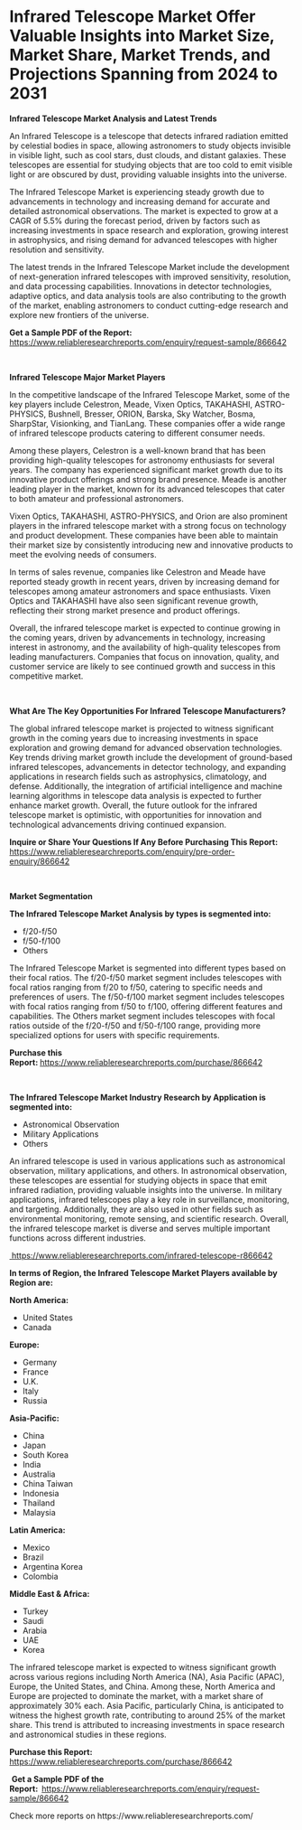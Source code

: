 <p><h1>Infrared Telescope Market Offer Valuable Insights into Market Size, Market Share, Market Trends, and Projections Spanning from 2024 to 2031</h1></p><p><strong>Infrared Telescope Market Analysis and Latest Trends</strong></p>
<p><p>An Infrared Telescope is a telescope that detects infrared radiation emitted by celestial bodies in space, allowing astronomers to study objects invisible in visible light, such as cool stars, dust clouds, and distant galaxies. These telescopes are essential for studying objects that are too cold to emit visible light or are obscured by dust, providing valuable insights into the universe.</p><p>The Infrared Telescope Market is experiencing steady growth due to advancements in technology and increasing demand for accurate and detailed astronomical observations. The market is expected to grow at a CAGR of 5.5% during the forecast period, driven by factors such as increasing investments in space research and exploration, growing interest in astrophysics, and rising demand for advanced telescopes with higher resolution and sensitivity.</p><p>The latest trends in the Infrared Telescope Market include the development of next-generation infrared telescopes with improved sensitivity, resolution, and data processing capabilities. Innovations in detector technologies, adaptive optics, and data analysis tools are also contributing to the growth of the market, enabling astronomers to conduct cutting-edge research and explore new frontiers of the universe.</p></p>
<p><strong>Get a Sample PDF of the Report:&nbsp;</strong> <a href="https://www.reliableresearchreports.com/enquiry/request-sample/866642">https://www.reliableresearchreports.com/enquiry/request-sample/866642</a></p>
<p>&nbsp;</p>
<p><strong>Infrared Telescope Major Market Players</strong></p>
<p><p>In the competitive landscape of the Infrared Telescope Market, some of the key players include Celestron, Meade, Vixen Optics, TAKAHASHI, ASTRO-PHYSICS, Bushnell, Bresser, ORION, Barska, Sky Watcher, Bosma, SharpStar, Visionking, and TianLang. These companies offer a wide range of infrared telescope products catering to different consumer needs.</p><p>Among these players, Celestron is a well-known brand that has been providing high-quality telescopes for astronomy enthusiasts for several years. The company has experienced significant market growth due to its innovative product offerings and strong brand presence. Meade is another leading player in the market, known for its advanced telescopes that cater to both amateur and professional astronomers.</p><p>Vixen Optics, TAKAHASHI, ASTRO-PHYSICS, and Orion are also prominent players in the infrared telescope market with a strong focus on technology and product development. These companies have been able to maintain their market size by consistently introducing new and innovative products to meet the evolving needs of consumers.</p><p>In terms of sales revenue, companies like Celestron and Meade have reported steady growth in recent years, driven by increasing demand for telescopes among amateur astronomers and space enthusiasts. Vixen Optics and TAKAHASHI have also seen significant revenue growth, reflecting their strong market presence and product offerings.</p><p>Overall, the infrared telescope market is expected to continue growing in the coming years, driven by advancements in technology, increasing interest in astronomy, and the availability of high-quality telescopes from leading manufacturers. Companies that focus on innovation, quality, and customer service are likely to see continued growth and success in this competitive market.</p></p>
<p>&nbsp;</p>
<p><strong>What Are The Key Opportunities For Infrared Telescope Manufacturers?</strong></p>
<p><p>The global infrared telescope market is projected to witness significant growth in the coming years due to increasing investments in space exploration and growing demand for advanced observation technologies. Key trends driving market growth include the development of ground-based infrared telescopes, advancements in detector technology, and expanding applications in research fields such as astrophysics, climatology, and defense. Additionally, the integration of artificial intelligence and machine learning algorithms in telescope data analysis is expected to further enhance market growth. Overall, the future outlook for the infrared telescope market is optimistic, with opportunities for innovation and technological advancements driving continued expansion.</p></p>
<p><strong>Inquire or Share Your Questions If Any Before Purchasing This Report:</strong> <a href="https://www.reliableresearchreports.com/enquiry/pre-order-enquiry/866642">https://www.reliableresearchreports.com/enquiry/pre-order-enquiry/866642</a></p>
<p>&nbsp;</p>
<p><strong>Market Segmentation</strong></p>
<p><strong>The Infrared Telescope Market Analysis by types is segmented into:</strong></p>
<p><ul><li>f/20-f/50</li><li>f/50-f/100</li><li>Others</li></ul></p>
<p><p>The Infrared Telescope Market is segmented into different types based on their focal ratios. The f/20-f/50 market segment includes telescopes with focal ratios ranging from f/20 to f/50, catering to specific needs and preferences of users. The f/50-f/100 market segment includes telescopes with focal ratios ranging from f/50 to f/100, offering different features and capabilities. The Others market segment includes telescopes with focal ratios outside of the f/20-f/50 and f/50-f/100 range, providing more specialized options for users with specific requirements.</p></p>
<p><strong>Purchase this Report:&nbsp;</strong><a href="https://www.reliableresearchreports.com/purchase/866642">https://www.reliableresearchreports.com/purchase/866642</a></p>
<p>&nbsp;</p>
<p><strong>The Infrared Telescope Market Industry Research by Application is segmented into:</strong></p>
<p><ul><li>Astronomical Observation</li><li>Military Applications</li><li>Others</li></ul></p>
<p><p>An infrared telescope is used in various applications such as astronomical observation, military applications, and others. In astronomical observation, these telescopes are essential for studying objects in space that emit infrared radiation, providing valuable insights into the universe. In military applications, infrared telescopes play a key role in surveillance, monitoring, and targeting. Additionally, they are also used in other fields such as environmental monitoring, remote sensing, and scientific research. Overall, the infrared telescope market is diverse and serves multiple important functions across different industries.</p></p>
<p><a href="https://www.reliableresearchreports.com/infrared-telescope-r866642">&nbsp;https://www.reliableresearchreports.com/infrared-telescope-r866642</a></p>
<p><strong>In terms of Region, the Infrared Telescope Market Players available by Region are:</strong></p>
<p>
    <p> <strong> North America: </strong>
        <ul>
            <li>United States</li>
            <li>Canada</li>
        </ul>
        </p> 
    <p> <strong> Europe: </strong>
        <ul>
            <li>Germany</li>
            <li>France</li>
            <li>U.K.</li>
            <li>Italy</li>
            <li>Russia</li>
        </ul>
        </p> 
    <p> <strong> Asia-Pacific: </strong>
        <ul>
            <li>China</li>
            <li>Japan</li>
            <li>South Korea</li>
            <li>India</li>
            <li>Australia</li>
            <li>China Taiwan</li>
            <li>Indonesia</li>
            <li>Thailand</li>
            <li>Malaysia</li>
        </ul>
        </p> 
    <p> <strong> Latin America: </strong>
        <ul>
            <li>Mexico</li>
            <li>Brazil</li>
            <li>Argentina Korea</li>
            <li>Colombia</li>
        </ul>
        </p> 
    <p> <strong> Middle East & Africa: </strong>
        <ul>
            <li>Turkey</li>
            <li>Saudi</li>
            <li>Arabia</li>
            <li>UAE</li>
            <li>Korea</li>
        </ul>
    </p>
    </p>
<p><p>The infrared telescope market is expected to witness significant growth across various regions including North America (NA), Asia Pacific (APAC), Europe, the United States, and China. Among these, North America and Europe are projected to dominate the market, with a market share of approximately 30% each. Asia Pacific, particularly China, is anticipated to witness the highest growth rate, contributing to around 25% of the market share. This trend is attributed to increasing investments in space research and astronomical studies in these regions.</p></p>
<p><strong>Purchase this Report: </strong><a href="https://www.reliableresearchreports.com/purchase/866642">https://www.reliableresearchreports.com/purchase/866642</a></p>
<p>&nbsp;<strong>Get a Sample PDF of the Report:&nbsp;&nbsp;</strong><a href="https://www.reliableresearchreports.com/enquiry/request-sample/866642">https://www.reliableresearchreports.com/enquiry/request-sample/866642</a></p>
<p><strong></strong></p>
<p>Check more reports on https://www.reliableresearchreports.com/</p>